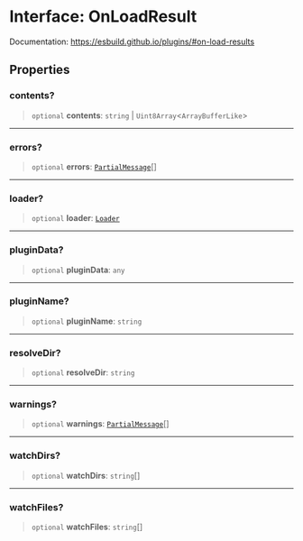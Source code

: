 # Interface: OnLoadResult

Documentation: https://esbuild.github.io/plugins/#on-load-results

## Properties

### contents?

> `optional` **contents**: `string` \| `Uint8Array`\<`ArrayBufferLike`\>

---

### errors?

> `optional` **errors**: [`PartialMessage`](PartialMessage.md)[]

---

### loader?

> `optional` **loader**: [`Loader`](../type-aliases/Loader.md)

---

### pluginData?

> `optional` **pluginData**: `any`

---

### pluginName?

> `optional` **pluginName**: `string`

---

### resolveDir?

> `optional` **resolveDir**: `string`

---

### warnings?

> `optional` **warnings**: [`PartialMessage`](PartialMessage.md)[]

---

### watchDirs?

> `optional` **watchDirs**: `string`[]

---

### watchFiles?

> `optional` **watchFiles**: `string`[]
